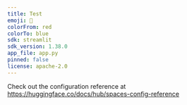```yaml
---
title: Test
emoji: 🚀
colorFrom: red
colorTo: blue
sdk: streamlit
sdk_version: 1.38.0
app_file: app.py
pinned: false
license: apache-2.0
---
```


Check out the configuration reference at https://huggingface.co/docs/hub/spaces-config-reference
